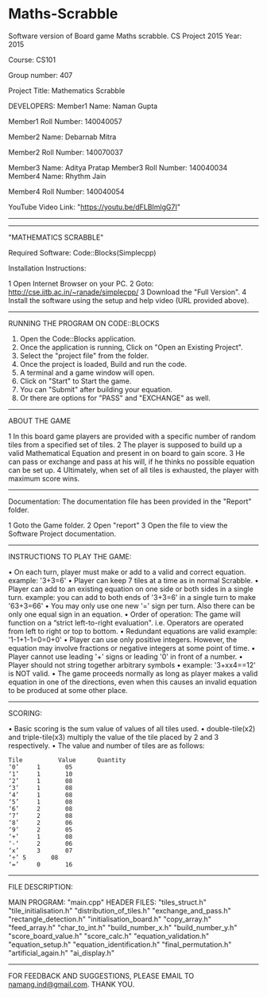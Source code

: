 # Maths-Scrabble
Software version of Board game Maths scrabble. CS Project 2015
Year: 2015

Course: CS101

Group number: 407


Project Title: Mathematics Scrabble


DEVELOPERS:
Member1 Name: Naman Gupta

Member1 Roll Number: 140040057

Member2 Name: Debarnab Mitra

Member2 Roll Number: 140070037

Member3 Name: Aditya Pratap
Member3 Roll Number: 140040034
Member4 Name: Rhythm Jain

Member4 Roll Number: 140040054


YouTube Video Link: "https://youtu.be/dFLBImlgG7I"

-----------------------------------------------------------------------------------------------------------------------------------------------------------------------
-----------------------------------------------------------------------------------------------------------------------------------------------------------------------

"MATHEMATICS SCRABBLE"

Required Software:
Code::Blocks(Simplecpp)

Installation Instructions:

1	Open Internet Browser on your PC.
2	Goto: http://cse.iitb.ac.in/~ranade/simplecpp/
3	Download the "Full Version".
4	Install the software using the setup and help video (URL provided above).

-----------------------------------------------------------------------------------------------------------------------------------------------------------------------

RUNNING THE PROGRAM ON CODE::BLOCKS

1.	Open the Code::Blocks application.
2.	Once the application is running, Click on "Open an Existing Project".
3.	Select the "project file" from the folder.
4.	Once the project is loaded, Build and run the code.
5.	A terminal and a game window will open.
6.	Click on "Start" to Start the game.
7.	You can "Submit" after building your equation.
8.	Or there are options for "PASS" and "EXCHANGE" as well.

-----------------------------------------------------------------------------------------------------------------------------------------------------------------------

ABOUT THE GAME

1	In this board game players are provided with a specific number of random tiles from a specified set of tiles.
2	The player is supposed to build up a valid Mathematical Equation and present in on board to gain score.
3	He can pass or exchange and pass at his will, if he thinks no possible equation can be set up.
4	Ultimately, when set of all tiles is exhausted, the player with maximum score wins.

-----------------------------------------------------------------------------------------------------------------------------------------------------------------------

Documentation:
The documentation file has been provided in the "Report" folder.

1	Goto the Game folder.
2	Open "report"
3	Open the file to view the Software Project documentation.

-----------------------------------------------------------------------------------------------------------------------------------------------------------------------

INSTRUCTIONS TO PLAY THE GAME:

•	On each turn, player must make or add to a valid and correct equation.
	example: '3+3=6'
•	Player can keep 7 tiles at a time as in normal Scrabble.
•	Player can add to an existing equation on one side or both sides in a single turn.
	example: you can add to both ends of '3+3=6' in a single turn to make '63+3=66'
•	You may only use one new '=' sign per turn. Also there can be only one equal sign in an equation.
•	Order of operation: The game will function on a “strict left-to-right evaluation".
	i.e. Operators are operated from left to right or top to bottom.
•	Redundant equations are valid
	example: '1-1+1-1=0=0+0'
•	Player can use only positive integers. However, the equation may involve fractions or negative integers at some point of time.
•	Player cannot use leading '+' signs or leading '0' in front of a number.
•	Player should not string together arbitrary symbols
•	example: '3+xx4==12' is NOT valid.
•	The game proceeds normally as long as player makes a valid equation in one of the directions, even when this causes an invalid equation to be produced at some other place. 

-----------------------------------------------------------------------------------------------------------------------------------------------------------------------

SCORING:

•	Basic scoring is the sum value of values of all tiles used.
•	double-tile(x2) and triple-tile(x3) multiply the value of the tile placed by 2 and 3 respectively.
•	The value and number of tiles are as follows:

	Tile	      Value	     Quantity
	‘0’		1		05
	‘1’		1		10
	‘2’		1		08
	‘3’		1		08
	‘4’		1		08
	‘5’		1		08
	‘6’		2		08
	‘7’		2		08
	‘8’		2		06
	‘9’		2		05
	‘+’		1		08
	‘-‘		2		06
	‘x’		3		07
	‘÷’	5		08
	‘=’		0		16	
-----------------------------------------------------------------------------------------------------------------------------------------------------------------------

FILE DESCRIPTION:

MAIN PROGRAM:	"main.cpp"
HEADER FILES:	"tiles_struct.h"
		"tile_initialisation.h"
		"distribution_of_tiles.h"
		"exchange_and_pass.h"
		"rectangle_detection.h"
		"initialisation_board.h"
		"copy_array.h"
		"feed_array.h"
		"char_to_int.h"
		"build_number_x.h"
		"build_number_y.h"
		"score_board_value.h"
		"score_calc.h"
		"equation_validation.h"
		"equation_setup.h"
		"equation_identification.h"
		"final_permutation.h"
		"artificial_again.h"
		"ai_display.h"

-----------------------------------------------------------------------------------------------------------------------------------------------------------------------

FOR FEEDBACK AND SUGGESTIONS, PLEASE EMAIL TO namang.ind@gmail.com.
THANK YOU.
